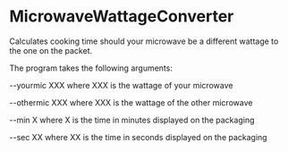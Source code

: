 # MicrowaveWattageConverter
Calculates cooking time should your microwave be a different wattage to the one on the packet.

The program takes the following arguments: 

--yourmic XXX where XXX is the wattage of your microwave

--othermic XXX where XXX is the wattage of the other microwave

--min X where X is the time in minutes displayed on the packaging

--sec XX where XX is the time in seconds displayed on the packaging
